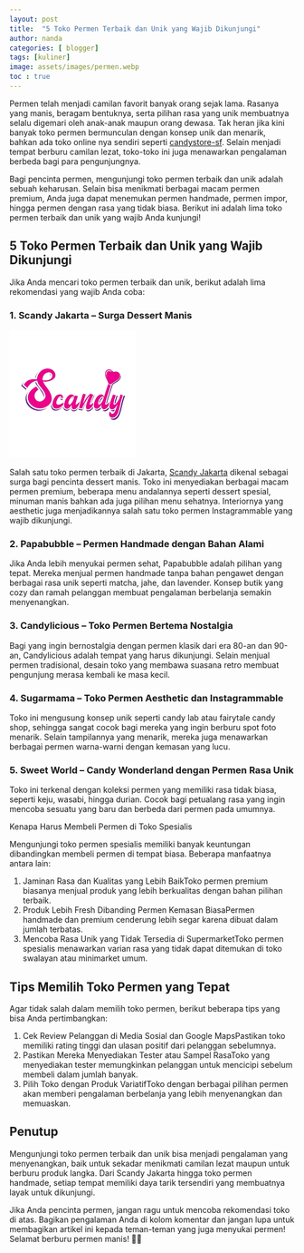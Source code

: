 ```yaml
---
layout: post
title:  "5 Toko Permen Terbaik dan Unik yang Wajib Dikunjungi"
author: nanda
categories: [ blogger]
tags: [kuliner]
image: assets/images/permen.webp
toc : true
---
```


Permen telah menjadi camilan favorit banyak orang sejak lama. Rasanya yang manis, beragam bentuknya, serta pilihan rasa yang unik membuatnya selalu digemari oleh anak-anak maupun orang dewasa. Tak heran jika kini banyak toko permen bermunculan dengan konsep unik dan menarik, bahkan ada toko online nya sendiri seperti [candystore-sf](https://www.candystore-sf.com/). Selain menjadi tempat berburu camilan lezat, toko-toko ini juga menawarkan pengalaman berbeda bagi para pengunjungnya.

Bagi pencinta permen, mengunjungi toko permen terbaik dan unik adalah sebuah keharusan. Selain bisa menikmati berbagai macam permen premium, Anda juga dapat menemukan permen handmade, permen impor, hingga permen dengan rasa yang tidak biasa. Berikut ini adalah lima toko permen terbaik dan unik yang wajib Anda kunjungi!


## 5 Toko Permen Terbaik dan Unik yang Wajib Dikunjungi

Jika Anda mencari toko permen terbaik dan unik, berikut adalah lima rekomendasi yang wajib Anda coba:

### 1. Scandy Jakarta – Surga Dessert Manis

![Scandy jakarta toko permen terbaik](/assets/images/scandy.png)

Salah satu toko permen terbaik di Jakarta, [Scandy Jakarta](https://www.candystore-sf.com/2025/01/05/scandy-jakarta-surga-dessert-manis-yang-wajib-dikunjungi/) dikenal sebagai surga bagi pencinta dessert manis. Toko ini menyediakan berbagai macam permen premium, beberapa menu andalannya seperti dessert spesial, minuman manis bahkan ada juga pilihan menu sehatnya. Interiornya yang aesthetic juga menjadikannya salah satu toko permen Instagrammable yang wajib dikunjungi.

### 2. Papabubble – Permen Handmade dengan Bahan Alami

Jika Anda lebih menyukai permen sehat, Papabubble adalah pilihan yang tepat. Mereka menjual permen handmade tanpa bahan pengawet dengan berbagai rasa unik seperti matcha, jahe, dan lavender. Konsep butik yang cozy dan ramah pelanggan membuat pengalaman berbelanja semakin menyenangkan.

### 3. Candylicious – Toko Permen Bertema Nostalgia

Bagi yang ingin bernostalgia dengan permen klasik dari era 80-an dan 90-an, Candylicious adalah tempat yang harus dikunjungi. Selain menjual permen tradisional, desain toko yang membawa suasana retro membuat pengunjung merasa kembali ke masa kecil.

### 4. Sugarmama – Toko Permen Aesthetic dan Instagrammable

Toko ini mengusung konsep unik seperti candy lab atau fairytale candy shop, sehingga sangat cocok bagi mereka yang ingin berburu spot foto menarik. Selain tampilannya yang menarik, mereka juga menawarkan berbagai permen warna-warni dengan kemasan yang lucu.

### 5. Sweet World – Candy Wonderland dengan Permen Rasa Unik

Toko ini terkenal dengan koleksi permen yang memiliki rasa tidak biasa, seperti keju, wasabi, hingga durian. Cocok bagi petualang rasa yang ingin mencoba sesuatu yang baru dan berbeda dari permen pada umumnya.

Kenapa Harus Membeli Permen di Toko Spesialis

Mengunjungi toko permen spesialis memiliki banyak keuntungan dibandingkan membeli permen di tempat biasa. Beberapa manfaatnya antara lain:
<ol>
<li>Jaminan Rasa dan Kualitas yang Lebih BaikToko permen premium biasanya menjual produk yang lebih berkualitas dengan bahan pilihan terbaik.</li>

<li>Produk Lebih Fresh Dibanding Permen Kemasan BiasaPermen handmade dan premium cenderung lebih segar karena dibuat dalam jumlah terbatas.</li>

<li>Mencoba Rasa Unik yang Tidak Tersedia di SupermarketToko permen spesialis menawarkan varian rasa yang tidak dapat ditemukan di toko swalayan atau minimarket umum.</li></ol>

## Tips Memilih Toko Permen yang Tepat

Agar tidak salah dalam memilih toko permen, berikut beberapa tips yang bisa Anda pertimbangkan:
<ol>
<li>Cek Review Pelanggan di Media Sosial dan Google MapsPastikan toko memiliki rating tinggi dan ulasan positif dari pelanggan sebelumnya.</li>

<li>Pastikan Mereka Menyediakan Tester atau Sampel RasaToko yang menyediakan tester memungkinkan pelanggan untuk mencicipi sebelum membeli dalam jumlah banyak.</li>

<li>Pilih Toko dengan Produk VariatifToko dengan berbagai pilihan permen akan memberi pengalaman berbelanja yang lebih menyenangkan dan memuaskan.</li></ol>

## Penutup

Mengunjungi toko permen terbaik dan unik bisa menjadi pengalaman yang menyenangkan, baik untuk sekadar menikmati camilan lezat maupun untuk berburu produk langka. Dari Scandy Jakarta hingga toko permen handmade, setiap tempat memiliki daya tarik tersendiri yang membuatnya layak untuk dikunjungi.

Jika Anda pencinta permen, jangan ragu untuk mencoba rekomendasi toko di atas. Bagikan pengalaman Anda di kolom komentar dan jangan lupa untuk membagikan artikel ini kepada teman-teman yang juga menyukai permen! Selamat berburu permen manis! 🍬✨